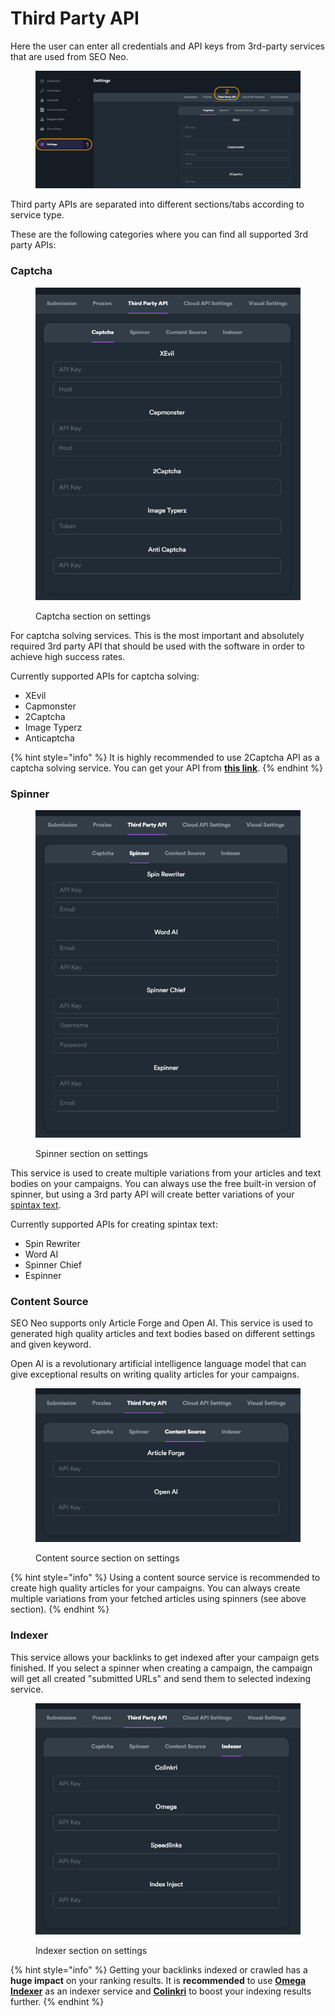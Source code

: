# Third Party API

Here the user can enter all credentials and API keys from 3rd-party services that are used from SEO Neo.

<figure><img src="../../.gitbook/assets/settings- 3rd party api.jpg" alt=""><figcaption></figcaption></figure>

Third party APIs are separated into different sections/tabs according to service type.

These are the following categories where you can find all supported 3rd party APIs:

### Captcha

<figure><img src="../../.gitbook/assets/settings-captcha.JPG" alt=""><figcaption><p>Captcha section on settings</p></figcaption></figure>

For captcha solving services. This is the most important and absolutely required 3rd party API that should be used with the software in order to achieve high success rates.

Currently supported APIs for captcha solving:

* XEvil
* Capmonster
* 2Captcha
* Image Typerz
* Anticaptcha

{% hint style="info" %}
It is highly recommended to use 2Captcha API as a captcha solving service. You can get your API from [**this link**](https://2captcha.com/?from=1577834).
{% endhint %}

### Spinner

<figure><img src="../../.gitbook/assets/settings-spinner (1).JPG" alt=""><figcaption><p>Spinner section on settings</p></figcaption></figure>

This service is used to create multiple variations from your articles and text bodies on your campaigns. You can always use the free built-in version of spinner, but using a 3rd party API will create better variations of your [spintax text](../../additional-information/glossary/spintax-format.md).

Currently supported APIs for creating spintax text:

* Spin Rewriter
* Word AI
* Spinner Chief
* Espinner

### Content Source

SEO Neo supports only Article Forge and Open AI. This service is used to generated high quality articles and text bodies based on different settings and given keyword.

Open AI is a revolutionary artificial intelligence language model that can give exceptional results on writing quality articles for your campaigns.

<figure><img src="../../.gitbook/assets/settings-contentSource (1).JPG" alt=""><figcaption><p>Content source section on settings</p></figcaption></figure>

{% hint style="info" %}
Using a content source service is recommended to create high quality articles for your campaigns. You can always create multiple variations from your fetched articles using spinners (see above section).
{% endhint %}

### &#x20;Indexer

This service allows your backlinks to get indexed after your campaign gets finished. If you select a spinner when creating a campaign, the campaign will get all created "submitted URLs" and send them to selected indexing service.

<figure><img src="../../.gitbook/assets/settings-indexer (1).JPG" alt=""><figcaption><p>Indexer section on settings</p></figcaption></figure>

{% hint style="info" %}
Getting your backlinks indexed or crawled has a **huge impact** on your ranking results. It is **recommended** to use [**Omega Indexer**](https://www.omegaindexer.com/) as an indexer service and  [**Colinkri**](https://www.colinkri.com/) to boost your indexing results further.
{% endhint %}
